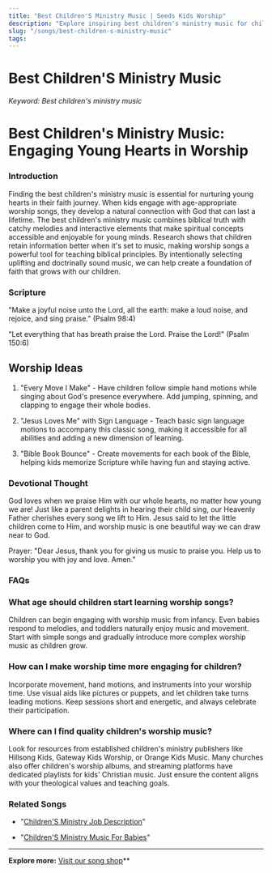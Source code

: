 ```yaml
---
title: "Best Children'S Ministry Music | Seeds Kids Worship"
description: "Explore inspiring best children's ministry music for children's worship and faith development. Biblical music resources for families and ministry."
slug: "/songs/best-children-s-ministry-music"
tags:
---
```


# Best Children'S Ministry Music

_Keyword: Best children's ministry music_

# Best Children's Ministry Music: Engaging Young Hearts in Worship

### Introduction
Finding the best children's ministry music is essential for nurturing young hearts in their faith journey. When kids engage with age-appropriate worship songs, they develop a natural connection with God that can last a lifetime. The best children's ministry music combines biblical truth with catchy melodies and interactive elements that make spiritual concepts accessible and enjoyable for young minds. Research shows that children retain information better when it's set to music, making worship songs a powerful tool for teaching biblical principles. By intentionally selecting uplifting and doctrinally sound music, we can help create a foundation of faith that grows with our children.

### Scripture
"Make a joyful noise unto the Lord, all the earth: make a loud noise, and rejoice, and sing praise." (Psalm 98:4)

"Let everything that has breath praise the Lord. Praise the Lord!" (Psalm 150:6)

## Worship Ideas
1. "Every Move I Make" - Have children follow simple hand motions while singing about God's presence everywhere. Add jumping, spinning, and clapping to engage their whole bodies.

2. "Jesus Loves Me" with Sign Language - Teach basic sign language motions to accompany this classic song, making it accessible for all abilities and adding a new dimension of learning.

3. "Bible Book Bounce" - Create movements for each book of the Bible, helping kids memorize Scripture while having fun and staying active.

### Devotional Thought
God loves when we praise Him with our whole hearts, no matter how young we are! Just like a parent delights in hearing their child sing, our Heavenly Father cherishes every song we lift to Him. Jesus said to let the little children come to Him, and worship music is one beautiful way we can draw near to God.

Prayer: "Dear Jesus, thank you for giving us music to praise you. Help us to worship you with joy and love. Amen."

### FAQs

### What age should children start learning worship songs?
Children can begin engaging with worship music from infancy. Even babies respond to melodies, and toddlers naturally enjoy music and movement. Start with simple songs and gradually introduce more complex worship music as children grow.

### How can I make worship time more engaging for children?
Incorporate movement, hand motions, and instruments into your worship time. Use visual aids like pictures or puppets, and let children take turns leading motions. Keep sessions short and energetic, and always celebrate their participation.

### Where can I find quality children's worship music?
Look for resources from established children's ministry publishers like Hillsong Kids, Gateway Kids Worship, or Orange Kids Music. Many churches also offer children's worship albums, and streaming platforms have dedicated playlists for kids' Christian music. Just ensure the content aligns with your theological values and teaching goals.

### Related Songs

- "[Children'S Ministry Job Description](/songs/children-s-ministry-job-description/)"

- "[Children'S Ministry Music For Babies](/songs/children-s-ministry-music-for-babies/)"

---

**Explore more:** [Visit our song shop](https://seedskidsworship.com/shop)**

<!-- Schema Markup -->
<script type="application/ld+json">
{
  "@context": "https://schema.org",
  "@type": "MusicRecording",
  "name": "Best Children'S Ministry Music",
  "byArtist": {
    "@type": "MusicGroup",
    "name": "Seeds Kids Worship"
  },
  "isFamilyFriendly": true,
  "url": "https://seedskidsworship.com/songs/best-children-s-ministry-music/"
}
</script>